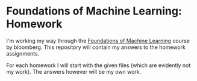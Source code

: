 # Foundations of Machine Learning: Homework

I'm working my way through the [Foundations of Machine Learning](https://bloomberg.github.io/foml) course by bloomberg.
This repository will contain my answers to the homework assignments.

For each homework I will start with the given files (which are evidently not my work).
The answers however will be my own work.
